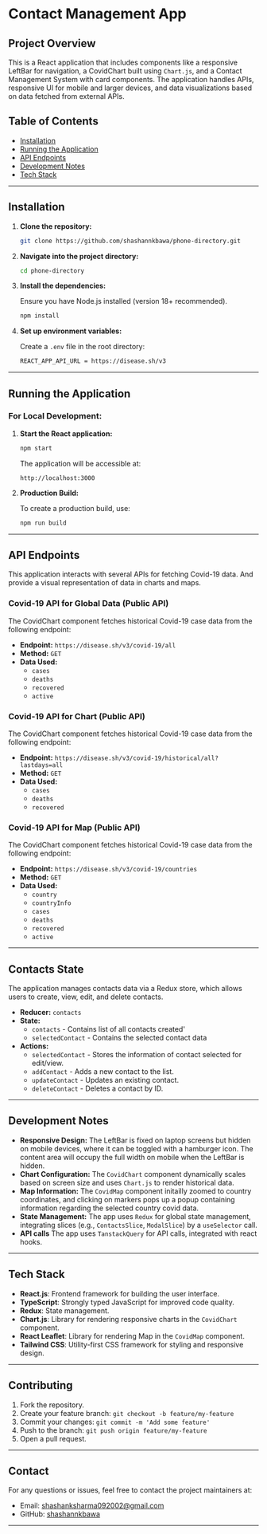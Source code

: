 # Contact Management App

## Project Overview

This is a React application that includes components like a responsive LeftBar for navigation, a CovidChart built using `Chart.js`, and a Contact Management System with card components. The application handles APIs, responsive UI for mobile and larger devices, and data visualizations based on data fetched from external APIs.

## Table of Contents

- [Installation](#installation)
- [Running the Application](#running-the-application)
- [API Endpoints](#api-endpoints)
- [Development Notes](#development-notes)
- [Tech Stack](#tech-stack)

---

## Installation

1. **Clone the repository:**

   ```bash
   git clone https://github.com/shashannkbawa/phone-directory.git
   ```

2. **Navigate into the project directory:**

   ```bash
   cd phone-directory
   ```

3. **Install the dependencies:**

   Ensure you have Node.js installed (version 18+ recommended).

   ```bash
   npm install
   ```

4. **Set up environment variables:**

   Create a `.env` file in the root directory:

   ```bash
   REACT_APP_API_URL = https://disease.sh/v3
   ```

---

## Running the Application

### For Local Development:

1. **Start the React application:**

   ```bash
   npm start
   ```

   The application will be accessible at:

   ```
   http://localhost:3000
   ```

2. **Production Build:**

   To create a production build, use:

   ```bash
   npm run build
   ```

---

## API Endpoints

This application interacts with several APIs for fetching Covid-19 data. And provide a visual representation of data in charts and maps.

### Covid-19 API for Global Data (Public API)

The CovidChart component fetches historical Covid-19 case data from the following endpoint:

- **Endpoint:** `https://disease.sh/v3/covid-19/all`
- **Method:** `GET`
- **Data Used:**
  - `cases`
  - `deaths`
  - `recovered`
  - `active`

### Covid-19 API for Chart (Public API)

The CovidChart component fetches historical Covid-19 case data from the following endpoint:

- **Endpoint:** `https://disease.sh/v3/covid-19/historical/all?lastdays=all`
- **Method:** `GET`
- **Data Used:**
  - `cases`
  - `deaths`
  - `recovered`

### Covid-19 API for Map (Public API)

The CovidChart component fetches historical Covid-19 case data from the following endpoint:

- **Endpoint:** `https://disease.sh/v3/covid-19/countries`
- **Method:** `GET`
- **Data Used:**
  - `country`
  - `countryInfo`
  - `cases`
  - `deaths`
  - `recovered`
  - `active`

---

## Contacts State

The application manages contacts data via a Redux store, which allows users to create, view, edit, and delete contacts.

- **Reducer:** `contacts`
- **State:**
  - `contacts` - Contains list of all contacts created'
  - `selectedContact` - Contains the selected contact data
- **Actions:**
  - `selectedContact` - Stores the information of contact selected for edit/view.
  - `addContact` - Adds a new contact to the list.
  - `updateContact` - Updates an existing contact.
  - `deleteContact` - Deletes a contact by ID.

---

## Development Notes

- **Responsive Design:** The LeftBar is fixed on laptop screens but hidden on mobile devices, where it can be toggled with a hamburger icon. The content area will occupy the full width on mobile when the LeftBar is hidden.
- **Chart Configuration:** The `CovidChart` component dynamically scales based on screen size and uses `Chart.js` to render historical data.
- **Map Information:** The `CovidMap` component initailly zoomed to country coordinates, and clicking on markers pops up a popup containing information regarding the selected country covid data.
- **State Management:** The app uses `Redux` for global state management, integrating slices (e.g., `ContactsSlice`, `ModalSlice`) by a `useSelector` call.
- **API calls** The app uses `TanstackQuery` for API calls, integrated with react hooks.

---

## Tech Stack

- **React.js**: Frontend framework for building the user interface.
- **TypeScript**: Strongly typed JavaScript for improved code quality.
- **Redux**: State management.
- **Chart.js**: Library for rendering responsive charts in the `CovidChart` component.
- **React Leaflet**: Library for rendering Map in the `CovidMap` component.
- **Tailwind CSS**: Utility-first CSS framework for styling and responsive design.

---

## Contributing

1. Fork the repository.
2. Create your feature branch: `git checkout -b feature/my-feature`
3. Commit your changes: `git commit -m 'Add some feature'`
4. Push to the branch: `git push origin feature/my-feature`
5. Open a pull request.

---

## Contact

For any questions or issues, feel free to contact the project maintainers at:

- Email: shashanksharma092002@gmail.com
- GitHub: [shashannkbawa](https://github.com/shashannkbawa)

---
